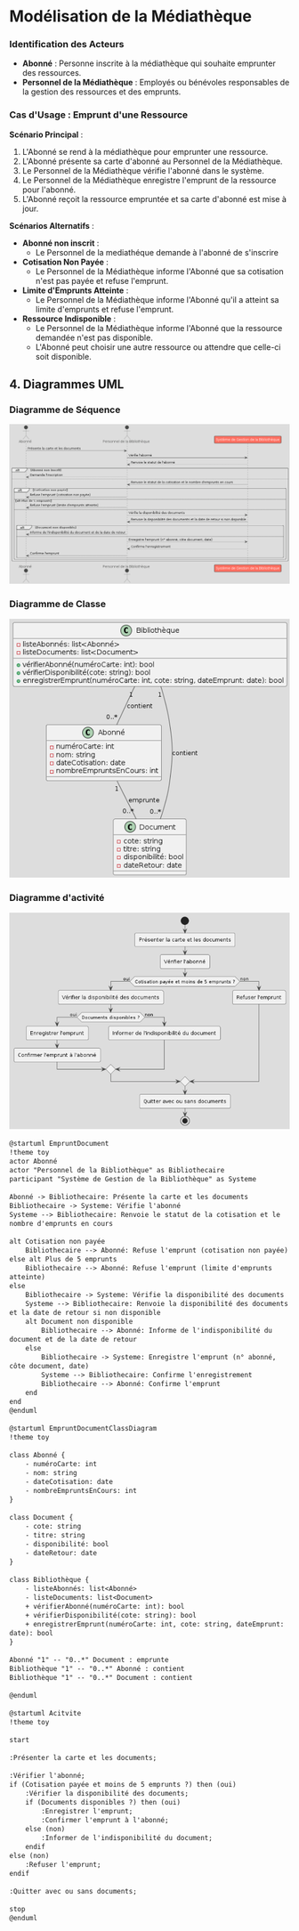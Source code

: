 # Modélisation de la Médiathèque

### Identification des Acteurs

- **Abonné** : Personne inscrite à la médiathèque qui souhaite emprunter des ressources.
- **Personnel de la Médiathèque** : Employés ou bénévoles responsables de la gestion des ressources et des emprunts.

### Cas d'Usage : Emprunt d'une Ressource

**Scénario Principal** :
1. L'Abonné se rend à la médiathèque pour emprunter une ressource.
2. L'Abonné présente sa carte d'abonné au Personnel de la Médiathèque.
3. Le Personnel de la Médiathèque vérifie l'abonné dans le système.
4. Le Personnel de la Médiathèque enregistre l'emprunt de la ressource pour l'abonné.
5. L'Abonné reçoit la ressource empruntée et sa carte d'abonné est mise à jour.

**Scénarios Alternatifs** :
- **Abonné non inscrit** : 
  - Le Personnel de la mediathéque demande à l'abonné de s'inscrire
- **Cotisation Non Payée** :
  - Le Personnel de la Médiathèque informe l'Abonné que sa cotisation n'est pas payée et refuse l'emprunt.
- **Limite d'Emprunts Atteinte** :
  - Le Personnel de la Médiathèque informe l'Abonné qu'il a atteint sa limite d'emprunts et refuse l'emprunt.
- **Ressource Indisponible** :
  - Le Personnel de la Médiathèque informe l'Abonné que la ressource demandée n'est pas disponible.
  - L'Abonné peut choisir une autre ressource ou attendre que celle-ci soit disponible.


## 4. Diagrammes UML

### Diagramme de Séquence


![ Texte alternatif](/asset/diagramme_sequence.png "diagramme_sequence.png")

### Diagramme de Classe

![ Texte alternatif](/asset/diagramme_classe.png "diagramme_classe.png")

### Diagramme d'activité

![ Texte alternatif](/asset/diagramme_activite.png "diagramme_activite.png")

```plantuml
@startuml EmpruntDocument
!theme toy
actor Abonné
actor "Personnel de la Bibliothèque" as Bibliothecaire
participant "Système de Gestion de la Bibliothèque" as Systeme

Abonné -> Bibliothecaire: Présente la carte et les documents
Bibliothecaire -> Systeme: Vérifie l'abonné
Systeme --> Bibliothecaire: Renvoie le statut de la cotisation et le nombre d'emprunts en cours

alt Cotisation non payée
    Bibliothecaire --> Abonné: Refuse l'emprunt (cotisation non payée)
else alt Plus de 5 emprunts
    Bibliothecaire --> Abonné: Refuse l'emprunt (limite d'emprunts atteinte)
else
    Bibliothecaire -> Systeme: Vérifie la disponibilité des documents
    Systeme --> Bibliothecaire: Renvoie la disponibilité des documents et la date de retour si non disponible
    alt Document non disponible
        Bibliothecaire --> Abonné: Informe de l'indisponibilité du document et de la date de retour
    else
        Bibliothecaire -> Systeme: Enregistre l'emprunt (n° abonné, côte document, date)
        Systeme --> Bibliothecaire: Confirme l'enregistrement
        Bibliothecaire --> Abonné: Confirme l'emprunt
    end
end
@enduml

@startuml EmpruntDocumentClassDiagram
!theme toy

class Abonné {
    - numéroCarte: int
    - nom: string
    - dateCotisation: date
    - nombreEmpruntsEnCours: int
}

class Document {
    - cote: string
    - titre: string
    - disponibilité: bool
    - dateRetour: date
}

class Bibliothèque {
    - listeAbonnés: list<Abonné>
    - listeDocuments: list<Document>
    + vérifierAbonné(numéroCarte: int): bool
    + vérifierDisponibilité(cote: string): bool
    + enregistrerEmprunt(numéroCarte: int, cote: string, dateEmprunt: date): bool
}

Abonné "1" -- "0..*" Document : emprunte
Bibliothèque "1" -- "0..*" Abonné : contient
Bibliothèque "1" -- "0..*" Document : contient

@enduml

@startuml Acitvite
!theme toy

start

:Présenter la carte et les documents;

:Vérifier l'abonné;
if (Cotisation payée et moins de 5 emprunts ?) then (oui)
    :Vérifier la disponibilité des documents;
    if (Documents disponibles ?) then (oui)
        :Enregistrer l'emprunt;
        :Confirmer l'emprunt à l'abonné;
    else (non)
        :Informer de l'indisponibilité du document;
    endif
else (non)
    :Refuser l'emprunt;
endif

:Quitter avec ou sans documents;

stop
@enduml

